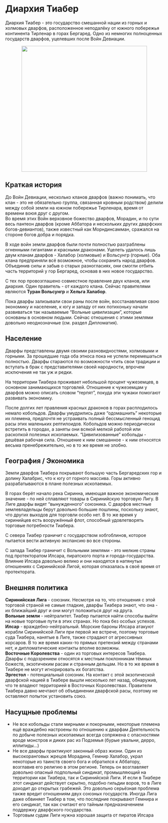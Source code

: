 # Диархия Тиабер

Диархия Тиабер - это государство смешанной нации из горных и холмовых дварфов, расположенное неподалёку от южного побережья континента Тирленар в горах Бергаред. Одно из немногих полноценных государств дварфов, уцелевших после Войн Девиации.
<p style="text-align: center">
  <img style="height: 400px" src="./_media/locations/tiaber.map.png"/>
</p>

## Краткая история
До Войн Девиации, несколько кланов дварфов (важно понимать, что клан - это не обязательно группа, связанная кровным родством) делили между собой земли на южном побережье Тирленара, время от времени воюя друг с другом.  
Во время этих Войн верховное божество дварфов, Морадин, и по сути весь пантеон дварфов (кроме Аббатора и нескольких других дварфских богов-девиантов), также известный как Морндинсамман, сражался на стороне богов добра и порядка.

В ходе войн земли дварфов были почти полностью разграблены огненными гигантами и красными драконами. Уцелеть удалось лишь двум кланам дварфов - Халабор (холмовые) и Вольсунгр (горные). Оба клана предприняли всё возможное, чтобы сохранить народ дварфов. Объединив силы и забыв о старых разногласиях, они смогли отбить часть территорий у гор Бергаред, основав в них новое государство.

С тех пор провозглашено совместное правление двух кланов, или диархия. Один правитель - от каждого клана. Сейчас правителями являются **Туран Вольсунгр** и **Хельга Халабор**.

Пока дварфы зализывали свои раны после войн, восстанавливая свою экономику и население, к югу и западу от них потихоньку начали развиваться так называемые “Вольные цивилизации”, которые основаны в основном людьми. Сейчас отношения с этими землями довольно неоднозначные (см. раздел Дипломатия).

## Население
Дварфы представлены двумя своими разновидностями, холмовыми и горными. За прошедшие года оба этноса пока не успели перемешаться полностью. Дварфы стараются по возможности чтить свои традиции и вступать в брак с представителями своей народности, впрочем исключения не так уж и редки.

На территории Тиабера проживает небольшой процент чужеземцев, в основном занимающихся торговлей. Отношение к чужеземцам у дварфов можно описать словом “терпят”, покуда эти чужаки помогают развивать экономику.

После долгих лет правления красных драконов в горах расплодилось немало кобольдов. Дварфы умудрились даже “одомашнить” некоторые их племена, предпочтя не устраивать полный бессмысленный геноцид расы этих маленьких рептилоидов. Кобольдов можно периодически встретить в городах, а заняты они всякой мелкой работой или раскопкой полезных ископаемых. “Цивилизованные” кобольды - дешёвая рабочая сила. Отношение к ним смешанное - к ним относятся весьма пренебрежительно, но в то же время не злобно.

## География / Экономика
Земли дварфов Тиабера покрывают большую часть Бергаредских гор и долину Халабрис, что к югу от горного массива. Горы активно разрабатываются в плане полезных ископаемых.

В горах берёт начало река Сиринна, имеющая важное экономические значение - по ней сплавляют товары в Сиринийскую торговую Лигу. В Лиге дварфы видят “вынужденного” союзника. С дварфов местные землевладельцы берут довольно большие пошлины, поскольку знают, что других выходов для торговли особо нет. В то же время у сиринийцев есть вооружённый флот, способный удовлетворять торговые потребности Тиабера.

С севера Тиабер граничит с государством хобгоблинов, которое пытается вести активную экспансию во все стороны.

С запада Тиабер граничит с Вольными землями - это мелкие страны под протекторатом Илсара, пиратского порта и города-государства. Влияние Илсара довольно велико и они находятся в натянутых отношениях с Сиринийской Лигой, которая отказалась в своё время от протектората.

## Внешняя политика
**Сиринийская Лига** - союзник. Несмотря на то, что отношения с этой торговой страной не самые гладкие, дварфы Тиабера знают, что она - их ближайший друг и они могут положиться друг на друга.  
**Вольные земли** - нейтралитет. Тиабер пытается найти способы выйти на новые торговые пути в этих странах. Но пока без особых успехов.  
**Илсар** - враждебно-нейтральный. Морские бароны Илсара атакуют корабли Сиринийской Лиги при первой же встрече, поэтому торговые суда Тиабера, нанятые в Лиге, также страдают от агрессивных корсаров. В то же время каких-то прямых претензий между странами нет, и дипломатические контакты вполне возможны.  
**Восточные Королевства** - один из торговых интересов Тиабера. Дварфы с подозрением относятся к местным поклонникам тёмных божеств, экзотичеким расам и странным дельцам. Но в то же время в Тиабере не могут игнорировать их богатства.  
**Эргестол** - потенциальный союзник. На контакт с этой экзотической дварфской нацией в Тиабере вышли несколько лет назад, обнаружив, что те владеют территорией в Восточных Королевствах. Правители Тиабера давно мечтают об объединении дварфской расы, поэтому не оставляют попыток установить союз.  

## Насущные проблемы
- Не все кобольды стали мирными и покорными, некоторые племена ещё враждебно настроены по отношению к дварфам
Деятельность по добыче полезных ископаемых всегда сопряжена с опасностями вроде монстров и диких рас из Подземья (бурые увальни, дерро, иллитиды…)
- Не все дварфы практикуют законный образ жизни. Один из высокоранговых жрецов Морадина, Гемнир Халабор, украл некоторые из таинств своего бога и обратился к Аббатору, возглавив его религию в этом регионе. Теперь он возглавляет довольно опасный подпольный синдикат, промышляющий на территории как Тиабера, так и Сиринийской Лиги. И если в Тиабере этот синдикат действует скрытно, подобно гильдии воров, то в Лиге доходит до открытых грабежей. Это довольно серьёзная проблема также вредит отношениям двух союзных государств. Иногда Лига даже обвиняет Тиабер в том, что последние покрывают Гемнира и его синдикат, так как считают его тайным предназначением поддержку дварфского государства.
- Торговым судам Лиги нужна хорошая защита от пиратов Илсара
